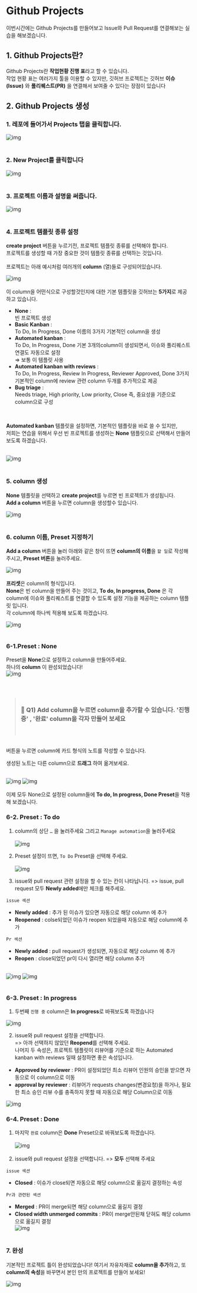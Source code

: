 # Github Projects

이번시간에는 Github Projects를 만들어보고 Issue와 Pull Request를 연결해보는 실습을 해보겠습니다.
<br>

## 1. Github Projects란?

Github Projects란 **작업현황 진행 표**라고 할 수 있습니다. <br>작업 현황 표는 여러가지 툴을 이용할 수 있지만, 깃허브 프로젝트는 깃허브 **이슈(Issue)** 와 **풀리퀘스트(PR)** 을 연결해서 보여줄 수 있다는 장점이 있습니다
<br>

## 2. Github Projects 생성

### 1. 레포에 들어가서 Projects 탭을 클릭합니다.

![img](https://www.notion.so/image/https%3A%2F%2Fs3-us-west-2.amazonaws.com%2Fsecure.notion-static.com%2F06534161-1106-40f1-81b4-7e2eee12b315%2FUntitled.png?table=block&id=596fb854-4f36-44b1-ba20-0cf9b06a125c&spaceId=fe4511a3-5492-4130-82ba-58db9306dcc3&width=2000&userId=636e72fd-92fe-465e-ba07-e3b36c709626&cache=v2)
<br>
<br>

### 2. New Project를 클릭합니다

![img](https://www.notion.so/image/https%3A%2F%2Fs3-us-west-2.amazonaws.com%2Fsecure.notion-static.com%2F3f5232c1-420b-4ff1-9fcb-c45e8b0a19d7%2FUntitled.png?table=block&id=05fa7a19-d339-4565-9231-8d1ca8e8df8f&spaceId=fe4511a3-5492-4130-82ba-58db9306dcc3&width=2000&userId=636e72fd-92fe-465e-ba07-e3b36c709626&cache=v2)
<br>
<br>

### 3. 프로젝트 이름과 설명을 써줍니다.

![img](https://www.notion.so/image/https%3A%2F%2Fs3-us-west-2.amazonaws.com%2Fsecure.notion-static.com%2Faca83aac-b065-4a10-8d3f-bc96b8d90147%2FUntitled.png?table=block&id=f9085ce4-d100-4650-8660-254e6c7d17e9&spaceId=fe4511a3-5492-4130-82ba-58db9306dcc3&width=2000&userId=636e72fd-92fe-465e-ba07-e3b36c709626&cache=v2)
<br>
<br>

### 4. 프로젝트 템플릿 종류 설정

**create project** 버튼을 누르기전, 프로젝트 템플릿 종류를 선택해야 합니다.<br>
프로젝트를 생성할 때 가장 중요한 것이 템플릿 종류를 선택하는 것입니다. <br><br>
프로젝트는 아래 예시처럼 여러개의 **column** (열)들로 구성되어있습니다.<br>

![img](https://www.notion.so/image/https%3A%2F%2Fs3-us-west-2.amazonaws.com%2Fsecure.notion-static.com%2F6bb3c261-799d-4c8b-803b-b8c6f80fbbc2%2FUntitled.png?table=block&id=f1b52373-a310-4b14-a382-6888fc1e6b72&spaceId=fe4511a3-5492-4130-82ba-58db9306dcc3&width=2000&userId=636e72fd-92fe-465e-ba07-e3b36c709626&cache=v2)
<br>
<br>
이 column을 어떤식으로 구성할것인지에 대한 기본 템플릿을 깃허브는 **5가지**로 제공하고 있습니다.
<br>

- **None** : <br>빈 프로젝트 생성
- **Basic Kanban** : <br>To Do, In Progress, Done 이름의 3가지 기본적인 column을 생성
- **Automated kanban** : <br>To Do, In Progress, Done 기본 3개의column이 생성되면서, 이슈와 풀리퀘스트 연결도 자동으로 설정<br>⇒ 보통 이 템플릿 사용
- **Automated kanban with reviews** : <br>To Do, In Progress, Review In Progress, Reviewer Approved, Done 3가지 기본적인 column에 review 관련 column 두개를 추가적으로 제공
- **Bug triage** : <br>Needs triage, High priority, Low priority, Close 즉, 중요성을 기준으로 column으로 구성

<br>

**Automated kanban** 템플릿을 설정하면, 기본적인 템플릿을 바로 쓸 수 있지만,<br> 저희는 연습을 위해서 우선 빈 프로젝트를 생성하는 **None** 탬플릿으로 선택해서 만들어보도록 하겠습니다.
<br>
<br>

![img](https://www.notion.so/image/https%3A%2F%2Fs3-us-west-2.amazonaws.com%2Fsecure.notion-static.com%2F094fb464-ba55-4e03-bf0d-8321de38147e%2FUntitled.png?table=block&id=ad813481-3305-4846-b3c1-5655baa58766&spaceId=fe4511a3-5492-4130-82ba-58db9306dcc3&width=2000&userId=636e72fd-92fe-465e-ba07-e3b36c709626&cache=v2)
<br>
<br>

### 5. column 생성

**None** 템플릿을 선택하고 **create project**를 누르면 빈 프로젝트가 생성됩니다.<br>
**Add a column** 버튼을 누르면 column을 생성할수 있습니다.
<br>

![img](https://www.notion.so/image/https%3A%2F%2Fs3-us-west-2.amazonaws.com%2Fsecure.notion-static.com%2Fb9d6af04-2b01-4740-a3fe-d9f310f79f14%2FUntitled.png?table=block&id=1bcccbdb-1f97-48d5-bf32-6f9e2653907a&spaceId=fe4511a3-5492-4130-82ba-58db9306dcc3&width=2000&userId=636e72fd-92fe-465e-ba07-e3b36c709626&cache=v2)
<br>
<br>

### 6. column 이름, Preset 지정하기

**Add a column** 버튼을 눌러 아래와 같은 창이 뜨면 **column의 이름**을 `할 일`로 작성해주시고, **Preset 버튼**을 눌러주세요.

![img](https://www.notion.so/image/https%3A%2F%2Fs3-us-west-2.amazonaws.com%2Fsecure.notion-static.com%2F73e3266e-57c8-4f2f-b622-c44abf9bcf13%2FUntitled.png?table=block&id=dce1b45e-94a3-4fe9-b977-c61ed6817245&spaceId=fe4511a3-5492-4130-82ba-58db9306dcc3&width=2000&userId=636e72fd-92fe-465e-ba07-e3b36c709626&cache=v2)
<br>
<br>
**프리셋**은 column의 형식입니다.<br>
**None**은 빈 column을 만들어 주는 것이고, **To do, In progress, Done** 은 각 column에 이슈와 풀리퀘스트를 연결할 수 있도록 설정 기능을 제공하는 column 템플릿 입니다.
<br>
각 column에 하나씩 적용해 보도록 하겠습니다. <br>

![img](https://www.notion.so/image/https%3A%2F%2Fs3-us-west-2.amazonaws.com%2Fsecure.notion-static.com%2F7ec83c7d-a8d3-41d0-bd54-4f3539823db8%2FUntitled.png?table=block&id=c13eef8e-25ed-4461-8dea-9f297550a693&spaceId=fe4511a3-5492-4130-82ba-58db9306dcc3&width=2000&userId=636e72fd-92fe-465e-ba07-e3b36c709626&cache=v2)
<br>
<br>

### 6-1.Preset : None

Preset을 **None**으로 설정하고 column을 만들어주세요.<br>
하나의 **column** 이 완성되었습니다!<br>
![img](https://www.notion.so/image/https%3A%2F%2Fs3-us-west-2.amazonaws.com%2Fsecure.notion-static.com%2F1deb096d-9093-45fe-83d9-399a9baf9aea%2FUntitled.png?table=block&id=84349cc4-e07a-491a-94c1-1fd388fb30b0&spaceId=fe4511a3-5492-4130-82ba-58db9306dcc3&width=2000&userId=636e72fd-92fe-465e-ba07-e3b36c709626&cache=v2)
<br>
<br>
<br>

> ### <br>🥕 Q1) Add column을 누르면 column을 추가할 수 있습니다. '진행중' , '완료' column을 각자 만들어 보세요
>
> <br>

<br>
버튼을 누르면 column에 카드 형식의 노트를 작성할 수 있습니다.<br>

생성된 노트는 다른 column으로 **드래그** 하여 옮겨보세요.
<br><br>

![img](https://www.notion.so/image/https%3A%2F%2Fs3-us-west-2.amazonaws.com%2Fsecure.notion-static.com%2Fa9b27a22-4f69-4408-86d9-851a15f0644e%2FUntitled.png?table=block&id=9de48dd5-43e9-41ad-b65e-66d3475b5b9c&spaceId=fe4511a3-5492-4130-82ba-58db9306dcc3&width=2000&userId=636e72fd-92fe-465e-ba07-e3b36c709626&cache=v2)
![img](https://www.notion.so/image/https%3A%2F%2Fs3-us-west-2.amazonaws.com%2Fsecure.notion-static.com%2F0049c83e-db41-41b0-8680-3c96aa695799%2FUntitled.png?table=block&id=376158ab-16b1-43ea-9355-d7143ed7e069&spaceId=fe4511a3-5492-4130-82ba-58db9306dcc3&width=2000&userId=636e72fd-92fe-465e-ba07-e3b36c709626&cache=v2)
<br>
<br>이제 모두 None으로 설정된 column들에 **To do, In progress, Done Preset**을 적용해 보겠습니다.

### 6-2. Preset : To do

1. column의 상단 `…` 을 눌러주세요 그리고 `Manage automation`을 눌러주세요 <br><br>
   ![img](https://www.notion.so/image/https%3A%2F%2Fs3-us-west-2.amazonaws.com%2Fsecure.notion-static.com%2Fb5c200e3-f6f5-482b-9b7b-a0105b4639b6%2FUntitled.png?table=block&id=f62a2627-5955-4a63-8e8a-16e7081d341b&spaceId=fe4511a3-5492-4130-82ba-58db9306dcc3&width=2000&userId=636e72fd-92fe-465e-ba07-e3b36c709626&cache=v2)
   <br>

2. Preset 설정이 뜨면, `To Do` Preset을 선택해 주세요.<br><br>
   ![img](https://www.notion.so/image/https%3A%2F%2Fs3-us-west-2.amazonaws.com%2Fsecure.notion-static.com%2Fc5dda245-47ab-4298-ac9c-49f49c3e13e5%2FUntitled.png?table=block&id=b7442b7c-ca16-44ff-aca3-529bb2f5628b&spaceId=fe4511a3-5492-4130-82ba-58db9306dcc3&width=2000&userId=636e72fd-92fe-465e-ba07-e3b36c709626&cache=v2)
   <br>
3. issue와 pull request 관련 설정을 할 수 있는 칸이 나타납니다.
   => issue, pull request 모두 **Newly added**에만 체크를 해주세요.<br>

`issue 섹션`

- **Newly added** : 추가 된 이슈가 있으면 자동으로 해당 column 에 추가
- **Reopened** : colse되었던 이슈가 reopen 되었을때 자동으로 해당 column에 추가

`Pr 섹션`

- **Newly added** : pull request가 생성되면, 자동으로 해당 column 에 추가
- **Reopen** : close되었던 pr이 다시 열리면 해당 column 추가
  <br><br>

![img](https://www.notion.so/image/https%3A%2F%2Fs3-us-west-2.amazonaws.com%2Fsecure.notion-static.com%2F6cf7a9c5-1ca5-4b17-a6b2-e563ca95917a%2FUntitled.png?table=block&id=5d945caf-a09b-4d48-ae47-ce0d6aa07658&spaceId=fe4511a3-5492-4130-82ba-58db9306dcc3&width=2000&userId=636e72fd-92fe-465e-ba07-e3b36c709626&cache=v2)
![img](https://www.notion.so/image/https%3A%2F%2Fs3-us-west-2.amazonaws.com%2Fsecure.notion-static.com%2F51266f41-596b-4fcf-893c-d34ffa115118%2FUntitled.png?table=block&id=43195cff-4e53-49ff-a598-e4de7bb0abc3&spaceId=fe4511a3-5492-4130-82ba-58db9306dcc3&width=2000&userId=636e72fd-92fe-465e-ba07-e3b36c709626&cache=v2)
<br>
<br>

### 6-3. Preset : In progress

1. 두번째 `진행 중` column은 **In progress**로 바꿔보도록 하겠습니다
   <br>

![img](https://www.notion.so/image/https%3A%2F%2Fs3-us-west-2.amazonaws.com%2Fsecure.notion-static.com%2Fcd0bb9db-724a-4b9e-bd77-d97fa83ad4bf%2FUntitled.png?table=block&id=1a350a30-f0a7-4b3b-858c-bae3075d047d&spaceId=fe4511a3-5492-4130-82ba-58db9306dcc3&width=2000&userId=636e72fd-92fe-465e-ba07-e3b36c709626&cache=v2)

2. issue와 pull request 설정을 선택합니다.<br>
   => 아까 선택하지 않았던 **Reopend**를 선택해 주세요. <br>
   나머지 두 속성은, 프로젝트 템플릿이 리뷰어를 기준으로 하는 Automated kanban with reviews 일때 설정하면 좋은 속성입니다.
   <br>

- **Approved by reviewer** : PR이 설정되었던 최소 리뷰어 인원의 승인을 받으면 자동으로 이 column으로 이동
- **approval by reviewer** : 리뷰어가 requests changes(변경요청)을 하거나, 필요한 최소 승인 리뷰 수를 충족하지 못할 때 자동으로 해당 Column으로 이동

![img](https://www.notion.so/image/https%3A%2F%2Fs3-us-west-2.amazonaws.com%2Fsecure.notion-static.com%2Fa1ee8bce-b6dd-46cd-be00-927281b9e51d%2FUntitled.png?table=block&id=04ec3bdb-9d72-4592-90cb-875866e0c9cf&spaceId=fe4511a3-5492-4130-82ba-58db9306dcc3&width=2000&userId=636e72fd-92fe-465e-ba07-e3b36c709626&cache=v2)

### 6-4. Preset : Done

1. 마지막 `완료` column은 **Done** Preset으로 바꿔보도록 하겠습니다. <br><br>
   ![img](https://www.notion.so/image/https%3A%2F%2Fs3-us-west-2.amazonaws.com%2Fsecure.notion-static.com%2F5025f958-b89a-4408-a775-2518c0a36d76%2FUntitled.png?table=block&id=64b982e7-c634-4802-8480-e0f0763e44c8&spaceId=fe4511a3-5492-4130-82ba-58db9306dcc3&width=2000&userId=636e72fd-92fe-465e-ba07-e3b36c709626&cache=v2)
   <br><br>
2. issue와 pull request 설정을 선택합니다.
   => **모두** 선택해 주세요

`issue 섹션`

- **Closed** : 이슈가 close되면 자동으로 해당 column으로 옮길지 결정하는 속성

`Pr과 관련된 섹션`

- **Merged** : PR이 merge되면 해당 column으로 옮길지 결정
- **Closed width unmerged commits** : PR이 merge안된채 닫혀도 해당 column으로 옮길지 결정<br>
  ![img](https://www.notion.so/image/https%3A%2F%2Fs3-us-west-2.amazonaws.com%2Fsecure.notion-static.com%2F751ad164-f4a9-4561-9560-c6cfa2e1b790%2FUntitled.png?table=block&id=9d84714d-2fce-4e7f-896c-41a722679947&spaceId=fe4511a3-5492-4130-82ba-58db9306dcc3&width=2000&userId=636e72fd-92fe-465e-ba07-e3b36c709626&cache=v2)
  <br><br>

### 7. 완성

기본적인 프로젝트 틀이 완성되었습니다!
여기서 자유자재로 **column을 추가**하고, 또 **column의 속성**을 바꾸면서 본인 만의 프로젝트를 만들어 보세요!

![img](https://www.notion.so/image/https%3A%2F%2Fs3-us-west-2.amazonaws.com%2Fsecure.notion-static.com%2F5302d041-5038-4604-be37-59977f1923f6%2FUntitled.png?table=block&id=5bf4453c-5a1e-4f43-b3c6-bdebe7bb5b60&spaceId=fe4511a3-5492-4130-82ba-58db9306dcc3&width=2000&userId=636e72fd-92fe-465e-ba07-e3b36c709626&cache=v2)
